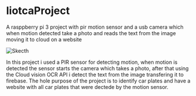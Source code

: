 # IiotcaProject
A rasppberry pi 3 project with pir motion sensor and a usb camera which when motion detected take a photo and reads the text from the image moving it to cloud on a website

![Skecth](https://github.com/user-attachments/assets/05ca6de4-8a6a-41c7-a29c-19fc8ccdea82)



In this project i used a PIR sensor for detecting motion, when motion is detected the sensor starts the camera which takes a photo, after that using the Cloud vision OCR API i detect the text from the image transfering it to firebase.
The hole purpose of the project is to identify car plates and have a website with all car plates that were dectede by the motion sensor.

